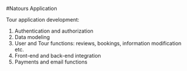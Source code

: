 #Natours Application

Tour application development:

1. Authentication and authorization
2. Data modeling
3. User and Tour functions: reviews, bookings, information modification etc.
4. Front-end and back-end integration
5. Payments and email functions
